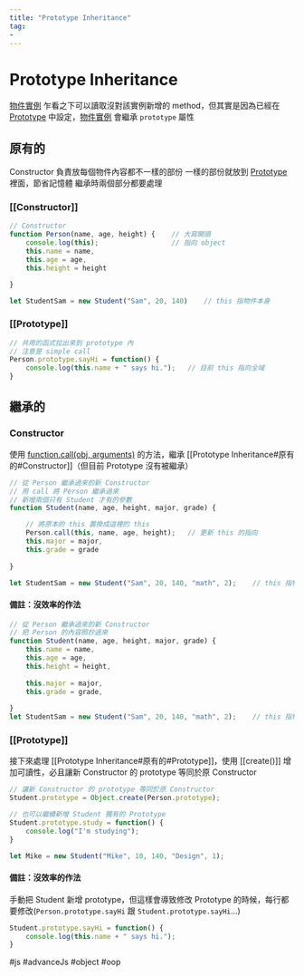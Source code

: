 ```yaml
---
title: "Prototype Inheritance"
tag: 
- 
---
```

# Prototype Inheritance
[物件實例](物件實例) 乍看之下可以讀取沒對該實例新增的 method，但其實是因為已經在 [Prototype](Prototype.md) 中設定，[物件實例](物件實例.md) 會繼承 `prototype` 屬性


## 原有的
Constructor 負責放每個物件內容都不一樣的部份
一樣的部份就放到 [Prototype](Prototype.md) 裡面，節省記憶體
繼承時兩個部分都要處理

### [[Constructor]]
```js
// Constructor
function Person(name, age, height) {	// 大寫開頭
	console.log(this);					// 指向 object
	this.name = name,
	this.age = age,
	this.height = height

}

let StudentSam = new Student("Sam", 20, 140)	// this 指物件本身
```

### [[Prototype]]
```js
// 共用的函式拉出來到 prototype 內
// 注意是 simple call
Person.prototype.sayHi = function() {
	console.log(this.name + " says hi.");	// 目前 this 指向全域
}
```

## 繼承的
### Constructor
使用 [function.call(obj, arguments)](function.call(obj,%20arguments).md) 的方法，繼承 [[Prototype Inheritance#原有的#Constructor]]（但目前 Prototype 沒有被繼承）
```js
// 從 Person 繼承過來的新 Constructor
// 用 call 將 Person 繼承過來
// 新增兩個只有 Student 才有的參數
function Student(name, age, height, major, grade) {

	// 將原本的 this 置換成這裡的 this
	Person.call(this, name, age, height); 	// 更新 this 的指向
	this.major = major,
	this.grade = grade
	
}

let StudentSam = new Student("Sam", 20, 140, "math", 2);	// this 指物件
```
#### 備註：沒效率的作法
```js
// 從 Person 繼承過來的新 Constructor
// 把 Person 的內容照抄過來
function Student(name, age, height, major, grade) {
	this.name = name,
	this.age = age,
	this.height = height,
	
	this.major = major,
	this.grade = grade,
	
}
let StudentSam = new Student("Sam", 20, 140, "math", 2);	// this 指物件
```
### [[Prototype]]
接下來處理 [[Prototype Inheritance#原有的#Prototype]]，使用 [[create()]] 增加可讀性，必且讓新 Constructor 的 prototype 等同於原 Constructor
```js
// 讓新 Constructor 的 prototype 等同於原 Constructor
Student.prototype = Object.create(Person.prototype);

// 也可以繼續新增 Student 獨有的 Prototype
Student.prototype.study = function() {
	console.log("I'm studying");
} 

let Mike = new Student("Mike", 10, 140, "Design", 1);
```
#### 備註：沒效率的作法
手動把 Student 新增 prototype，但這樣會導致修改 Prototype 的時候，每行都要修改(`Person.prototype.sayHi` 跟 `Student.prototype.sayHi`...)

```js
Student.prototype.sayHi = function() {
	console.log(this.name + " says hi.");
}
```

#js #advanceJs #object #oop